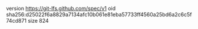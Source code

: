 version https://git-lfs.github.com/spec/v1
oid sha256:d25022f6a8829a7134afc10b061e81eba57733ff4560a25bd6a2c6c5f74cd871
size 824
